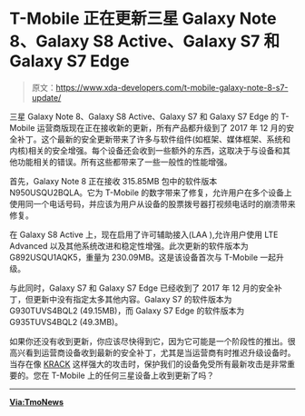 # T-Mobile 正在更新三星 Galaxy Note 8、Galaxy S8 Active、Galaxy S7 和 Galaxy S7 Edge

> 原文：<https://www.xda-developers.com/t-mobile-galaxy-note-8-s7-update/>

三星 Galaxy Note 8、Galaxy S8 Active、Galaxy S7 和 Galaxy S7 Edge 的 T-Mobile 运营商版现在正在接收新的更新，所有产品都升级到了 2017 年 12 月的安全补丁。这个最新的安全更新带来了许多与软件组件(如框架、媒体框架、系统和内核)相关的安全增强。每个设备还会收到一些额外的东西，这取决于与设备和其他功能相关的错误。所有这些都带来了一些一般性的性能增强。

首先，Galaxy Note 8 正在接收 315.85MB 包中的软件版本 N950USQU2BQLA。它为 T-Mobile 的数字带来了修复，允许用户在多个设备上使用同一个电话号码，并应该为用户从设备的股票拨号器打视频电话时的崩溃带来修复。

在 Galaxy S8 Active 上，现在启用了许可辅助接入(LAA ),允许用户使用 LTE Advanced 以及其他系统改进和稳定性增强。此次更新的软件版本为 G892USQU1AQK5，重量为 230.09MB。这是该设备首次与 T-Mobile 一起升级。

与此同时，Galaxy S7 和 Galaxy S7 Edge 已经收到了 2017 年 12 月的安全补丁，但更新中没有指定太多其他内容。Galaxy S7 的软件版本为 G930TUVS4BQL2 (49.15MB)，而 Galaxy S7 Edge 的软件版本为 G935TUVS4BQL2 (49.3MB)。

如果你还没有收到更新，你应该尽快得到它，因为它可能是一个阶段性的推出。很高兴看到运营商设备收到最新的安全补丁，尤其是当运营商有时推迟升级设备时。当存在像 [KRACK](https://www.xda-developers.com/wpa2-wifi-protocol-vulnerability-krack/) 这样强大的攻击时，保护我们的设备免受所有最新攻击是非常重要的。您在 T-Mobile 上的任何三星设备上收到更新了吗？

* * *

[**Via:TmoNews**](https://www.tmonews.com/2017/12/t-mobile-updating-galaxy-note-8-s8-active-galaxy-s7-s7-edge-today/)